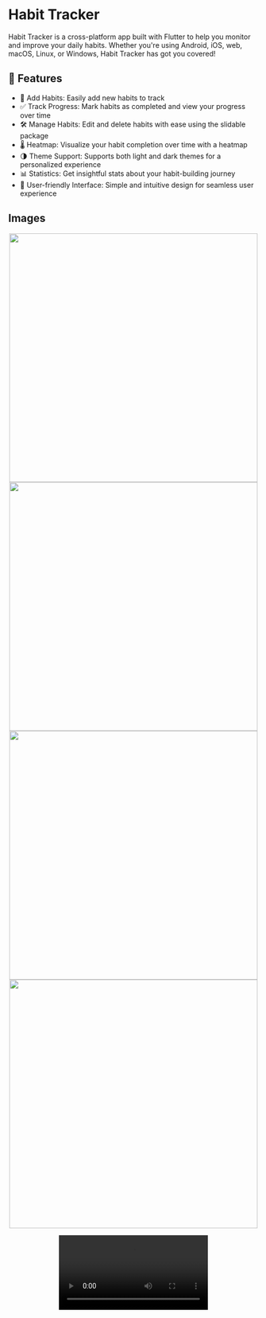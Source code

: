 # Habit Tracker 

Habit Tracker is a cross-platform app built with Flutter to help you monitor and improve your daily habits. Whether you're using Android, iOS, web, macOS, Linux, or Windows, Habit Tracker has got you covered!

## 🚀 Features


- 📝 Add Habits: Easily add new habits to track
- ✅ Track Progress: Mark habits as completed and view your progress over time
- 🛠 Manage Habits: Edit and delete habits with ease using the slidable package
- 🌡 Heatmap: Visualize your habit completion over time with a heatmap
- 🌗 Theme Support: Supports both light and dark themes for a personalized experience
- 📊 Statistics: Get insightful stats about your habit-building journey
- 👥 User-friendly Interface: Simple and intuitive design for seamless user experience

## Images 
<div align="center">
    <img src="https://github.com/Ashupaldeora/habit_tracker/assets/143180848/ea9f5c44-3bea-41da-a028-525d61cd4079" height=500px >
   <img src="https://github.com/Ashupaldeora/habit_tracker/assets/143180848/579852e8-ef3f-451e-80e0-66c3a7cef5cd" height=500px >

   <img src="https://github.com/Ashupaldeora/habit_tracker/assets/143180848/faaa2fb3-c065-45cd-96a3-00964878e0c9" height=500px >
     <img src="https://github.com/Ashupaldeora/habit_tracker/assets/143180848/403f1a5e-a09c-42d1-9704-528180cb51a6" height=500px >
  
  <video src="https://github.com/Ashupaldeora/habit_tracker/assets/143180848/401f34cf-a8eb-4b41-9682-c4fd1756d9e0"></video>
  
  
</div>






